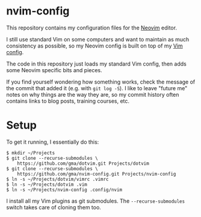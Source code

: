nvim-config
===========

This repository contains my configuration files for the [Neovim] editor.

I still use standard Vim on some computers and want to maintain as much
consistency as possible, so my Neovim config is built on top of my [Vim
config].

The code in this repository just loads my standard Vim config, then adds some
Neovim specific bits and pieces.

If you find yourself wondering how something works, check the message of the
commit that added it (e.g. with `git log -S`). I like to leave "future me"
notes on why things are the way they are, so my commit history often contains
links to blog posts, training courses, etc.

# Setup

To get it running, I essentially do this:

    $ mkdir ~/Projects
    $ git clone --recurse-submodules \
        https://github.com/gma/dotvim.git Projects/dotvim
    $ git clone --recurse-submodules \
        https://github.com/gma/nvim-config.git Projects/nvim-config
    $ ln -s ~/Projects/dotvim/vimrc .vimrc
    $ ln -s ~/Projects/dotvim .vim
    $ ln -s ~/Projects/nvim-config .config/nvim

I install all my Vim plugins as git submodules. The `--recurse-submodules`
switch takes care of cloning them too.

[Neovim]: https://neovim.io
[Vim config]: https://github.com/gma/dotvim
